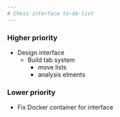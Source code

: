 ```yaml
---
# Chess interface to-do list
---
```


### Higher priority

- Design interface
  - Build tab system
    - move lists
    - analysis elments

### Lower priority

- Fix Docker container for interface
